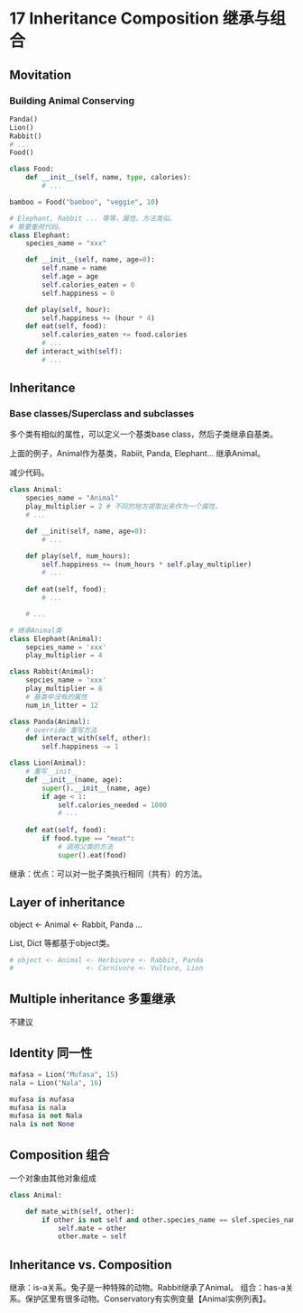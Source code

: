 # 17 Inheritance Composition 继承与组合

## Movitation
### Building Animal Conserving
```python
Panda()
Lion()
Rabbit()
# ...
Food()

class Food:
    def __init__(self, name, type, calories):
        # ...

bamboo = Food("bamboo", "veggie", 10)

# Elephant, Rabbit ... 等等，属性、方法类似。
# 需要重用代码。
class Elephant:
    species_name = "xxx"

    def __init__(self, name, age=0):
        self.name = name
        self.age = age
        self.calories_eaten = 0
        self.happiness = 0

    def play(self, hour):
        self.happiness += (hour * 4)
    def eat(self, food):
        self.calories_eaten += food.calories
        # ...
    def interact_with(self):
        # ...
```

## Inheritance
### Base classes/Superclass and subclasses
多个类有相似的属性，可以定义一个基类base class，然后子类继承自基类。

上面的例子，Animal作为基类，Rabiit, Panda, Elephant... 继承Animal。

减少代码。

```python
class Animal:
    species_name = "Animal"
    play_multiplier = 2 # 不同的地方提取出来作为一个属性。
    # ...

    def __init(self, name, age=0):
        # ...

    def play(self, num_hours):
        self.happiness += (num_hours * self.play_multiplier)
        # ...
    
    def eat(self, food);
        # ...

    # ...

# 继承Animal类
class Elephant(Animal):
    sepcies_name = 'xxx'
    play_multiplier = 4

class Rabbit(Animal):
    sepcies_name = 'xxx'
    play_multiplier = 8
    # 基类中没有的属性
    num_in_litter = 12

class Panda(Animal):
    # override 重写方法
    def interact_with(self, other):
        self.happiness -= 1

class Lion(Animal):
    # 重写__init__
    def __init__(name, age):
        super().__init__(name, age)
        if age < 1:
            self.calories_needed = 1000
            # ...
    
    def eat(self, food):
        if food.type == "meat":
            # 调用父类的方法
            super().eat(food)
```

继承：优点：可以对一批子类执行相同（共有）的方法。

## Layer of inheritance
object <- Animal <- Rabbit, Panda ...

List, Dict 等都基于object类。

```python
# object <- Animal <- Herbivore <- Rabbit, Panda
#                  <- Carnivore <- Vulture, Lion
```

## Multiple inheritance 多重继承
不建议

## Identity 同一性
```python
mafasa = Lion("Mufasa", 15)
nala = Lion("Nala", 16)

mufasa is mufasa
mufasa is nala
mufasa is not Nala
nala is not None
```

## Composition 组合
一个对象由其他对象组成

```python
class Animal:

    def mate_with(self, other):
        if other is not self and other.species_name == slef.species_name:
            self.mate = other
            other.mate = self
```

## Inheritance vs. Composition
继承：is-a关系。兔子是一种特殊的动物。Rabbit继承了Animal。
组合：has-a关系。保护区里有很多动物。Conservatory有实例变量【Animal实例列表】。